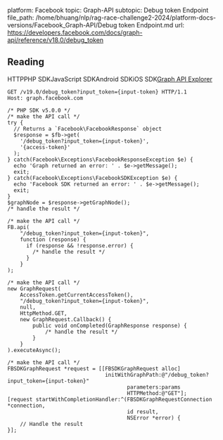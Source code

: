 platform: Facebook
topic: Graph-API
subtopic: Debug token Endpoint
file_path: /home/bhuang/nlp/rag-race-challenge2-2024/platform-docs-versions/Facebook_Graph-API/Debug token Endpoint.md
url: https://developers.facebook.com/docs/graph-api/reference/v18.0/debug_token


## Reading

HTTPPHP SDKJavaScript SDKAndroid SDKiOS SDK[Graph API Explorer](https://developers.facebook.com/tools/explorer/?method=GET&path=debug_token%3Finput_token%3D%257Binput-token%257D&version=v19.0)

    GET /v19.0/debug_token?input_token={input-token} HTTP/1.1
    Host: graph.facebook.com

    /* PHP SDK v5.0.0 */
    /* make the API call */
    try {
      // Returns a `Facebook\FacebookResponse` object
      $response = $fb->get(
        '/debug_token?input_token={input-token}',
        '{access-token}'
      );
    } catch(Facebook\Exceptions\FacebookResponseException $e) {
      echo 'Graph returned an error: ' . $e->getMessage();
      exit;
    } catch(Facebook\Exceptions\FacebookSDKException $e) {
      echo 'Facebook SDK returned an error: ' . $e->getMessage();
      exit;
    }
    $graphNode = $response->getGraphNode();
    /* handle the result */

    /* make the API call */
    FB.api(
        "/debug_token?input_token={input-token}",
        function (response) {
          if (response && !response.error) {
            /* handle the result */
          }
        }
    );

    /* make the API call */
    new GraphRequest(
        AccessToken.getCurrentAccessToken(),
        "/debug_token?input_token={input-token}",
        null,
        HttpMethod.GET,
        new GraphRequest.Callback() {
            public void onCompleted(GraphResponse response) {
                /* handle the result */
            }
        }
    ).executeAsync();

    /* make the API call */
    FBSDKGraphRequest *request = [[FBSDKGraphRequest alloc]
                                   initWithGraphPath:@"/debug_token?input_token={input-token}"
                                          parameters:params
                                          HTTPMethod:@"GET"];
    [request startWithCompletionHandler:^(FBSDKGraphRequestConnection *connection,
                                          id result,
                                          NSError *error) {
        // Handle the result
    }];